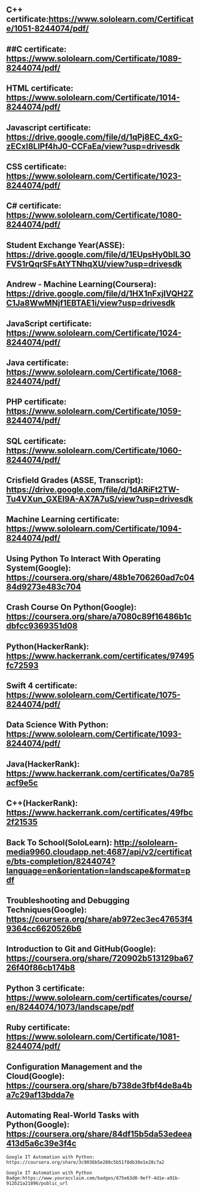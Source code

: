 C++ certificate:https://www.sololearn.com/Certificate/1051-8244074/pdf/
------------------------------------------------------------------------
##C certificate: https://www.sololearn.com/Certificate/1089-8244074/pdf/
------------------------------------------------------------------------
HTML certificate: https://www.sololearn.com/Certificate/1014-8244074/pdf/
------------------------------------------------------------------------
Javascript certificate: https://drive.google.com/file/d/1qPj8EC_4xG-zECxI8LIPf4hJ0-CCFaEa/view?usp=drivesdk
------------------------------------------------------------------------
CSS certificate: https://www.sololearn.com/Certificate/1023-8244074/pdf/
------------------------------------------------------------------------
C# certificate: https://www.sololearn.com/Certificate/1080-8244074/pdf/
------------------------------------------------------------------------
Student Exchange Year(ASSE): https://drive.google.com/file/d/1EUpsHy0blL3OFVS1rQqrSFsAtYTNhqXU/view?usp=drivesdk
------------------------------------------------------------------------
Andrew - Machine Learning(Coursera): https://drive.google.com/file/d/1HX1nFxjIVQH2ZC1Ja8WwMNjf1EBTAE1i/view?usp=drivesdk
------------------------------------------------------------------------
JavaScript certificate: https://www.sololearn.com/Certificate/1024-8244074/pdf/
------------------------------------------------------------------------
Java certificate: https://www.sololearn.com/Certificate/1068-8244074/pdf/
------------------------------------------------------------------------
PHP certificate: https://www.sololearn.com/Certificate/1059-8244074/pdf/
------------------------------------------------------------------------
SQL certificate: https://www.sololearn.com/Certificate/1060-8244074/pdf/
------------------------------------------------------------------------
Crisfield Grades (ASSE, Transcript): https://drive.google.com/file/d/1dARiFt2TW-Tu4VXun_GXEl9A-AX7A7uS/view?usp=drivesdk
------------------------------------------------------------------------
Machine Learning certificate: https://www.sololearn.com/Certificate/1094-8244074/pdf/
------------------------------------------------------------------------
Using Python To Interact With Operating System(Google): https://coursera.org/share/48b1e706260ad7c0484d9273e483c704
------------------------------------------------------------------------
Crash Course On Python(Google): https://coursera.org/share/a7080c89f16486b1cdbfcc9369351d08
------------------------------------------------------------------------
Python(HackerRank): https://www.hackerrank.com/certificates/97495fc72593
------------------------------------------------------------------------
Swift 4 certificate: https://www.sololearn.com/Certificate/1075-8244074/pdf/
------------------------------------------------------------------------
Data Science With Python: https://www.sololearn.com/Certificate/1093-8244074/pdf/
------------------------------------------------------------------------
Java(HackerRank): https://www.hackerrank.com/certificates/0a785acf9e5c
------------------------------------------------------------------------
C++(HackerRank): https://www.hackerrank.com/certificates/49fbc2f21535
------------------------------------------------------------------------
Back To School(SoloLearn): http://sololearn-media9960.cloudapp.net:4687/api/v2/certificate/bts-completion/8244074?language=en&orientation=landscape&format=pdf
------------------------------------------------------------------------
Troubleshooting and Debugging Techniques(Google): https://coursera.org/share/ab972ec3ec47653f49364cc6620526b6
------------------------------------------------------------------------
Introduction to Git and GitHub(Google): https://coursera.org/share/720902b513129ba6726f40f86cb174b8
------------------------------------------------------------------------
Python 3 certificate: https://www.sololearn.com/certificates/course/en/8244074/1073/landscape/pdf
------------------------------------------------------------------------
Ruby certificate: https://www.sololearn.com/Certificate/1081-8244074/pdf/
------------------------------------------------------------------------
Configuration Management and the Cloud(Google): https://coursera.org/share/b738de3fbf4de8a4ba7c29af13bdda7e
------------------------------------------------------------------------
Automating Real-World Tasks with Python(Google): https://coursera.org/share/84df15b5da53edeea413d5a6c39e3f4c
------------------------------------------------------------------------
    Google IT Automation with Python: https://coursera.org/share/3c9036b5e208c5b51f8db30e1e28c7a2

    Google IT Automation with Python Badge:https://www.youracclaim.com/badges/875e63d8-9eff-4d1e-a91b-912b21a21896/public_url
